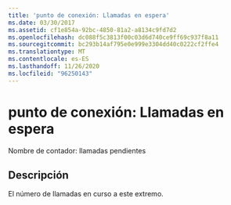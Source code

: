 ```yaml
---
title: 'punto de conexión: Llamadas en espera'
ms.date: 03/30/2017
ms.assetid: cf1e854a-92bc-4850-81a2-a8134c9fd7d2
ms.openlocfilehash: dc088f5c3813f00c03d6d740ce9ff69c937f8a11
ms.sourcegitcommit: bc293b14af795e0e999e3304dd40c0222cf2ffe4
ms.translationtype: MT
ms.contentlocale: es-ES
ms.lasthandoff: 11/26/2020
ms.locfileid: "96250143"
---
```

# <a name="endpoint-calls-outstanding"></a>punto de conexión: Llamadas en espera

Nombre de contador: llamadas pendientes  
  
## <a name="description"></a>Descripción  

 El número de llamadas en curso a este extremo.
